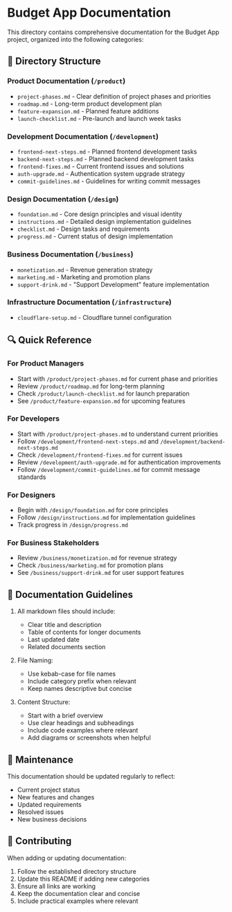 # Budget App Documentation

This directory contains comprehensive documentation for the Budget App project, organized into the following categories:

## 📁 Directory Structure

### Product Documentation (`/product`)
- `project-phases.md` - Clear definition of project phases and priorities
- `roadmap.md` - Long-term product development plan
- `feature-expansion.md` - Planned feature additions
- `launch-checklist.md` - Pre-launch and launch week tasks

### Development Documentation (`/development`)
- `frontend-next-steps.md` - Planned frontend development tasks
- `backend-next-steps.md` - Planned backend development tasks
- `frontend-fixes.md` - Current frontend issues and solutions
- `auth-upgrade.md` - Authentication system upgrade strategy
- `commit-guidelines.md` - Guidelines for writing commit messages

### Design Documentation (`/design`)
- `foundation.md` - Core design principles and visual identity
- `instructions.md` - Detailed design implementation guidelines
- `checklist.md` - Design tasks and requirements
- `progress.md` - Current status of design implementation

### Business Documentation (`/business`)
- `monetization.md` - Revenue generation strategy
- `marketing.md` - Marketing and promotion plans
- `support-drink.md` - "Support Development" feature implementation

### Infrastructure Documentation (`/infrastructure`)
- `cloudflare-setup.md` - Cloudflare tunnel configuration

## 🔍 Quick Reference

### For Product Managers
- Start with `/product/project-phases.md` for current phase and priorities
- Review `/product/roadmap.md` for long-term planning
- Check `/product/launch-checklist.md` for launch preparation
- See `/product/feature-expansion.md` for upcoming features

### For Developers
- Start with `/product/project-phases.md` to understand current priorities
- Follow `/development/frontend-next-steps.md` and `/development/backend-next-steps.md`
- Check `/development/frontend-fixes.md` for current issues
- Review `/development/auth-upgrade.md` for authentication improvements
- Follow `/development/commit-guidelines.md` for commit message standards

### For Designers
- Begin with `/design/foundation.md` for core principles
- Follow `/design/instructions.md` for implementation guidelines
- Track progress in `/design/progress.md`

### For Business Stakeholders
- Review `/business/monetization.md` for revenue strategy
- Check `/business/marketing.md` for promotion plans
- See `/business/support-drink.md` for user support features

## 📝 Documentation Guidelines

1. All markdown files should include:
   - Clear title and description
   - Table of contents for longer documents
   - Last updated date
   - Related documents section

2. File Naming:
   - Use kebab-case for file names
   - Include category prefix when relevant
   - Keep names descriptive but concise

3. Content Structure:
   - Start with a brief overview
   - Use clear headings and subheadings
   - Include code examples where relevant
   - Add diagrams or screenshots when helpful

## 🔄 Maintenance

This documentation should be updated regularly to reflect:
- Current project status
- New features and changes
- Updated requirements
- Resolved issues
- New business decisions

## 🤝 Contributing

When adding or updating documentation:
1. Follow the established directory structure
2. Update this README if adding new categories
3. Ensure all links are working
4. Keep the documentation clear and concise
5. Include practical examples where relevant 